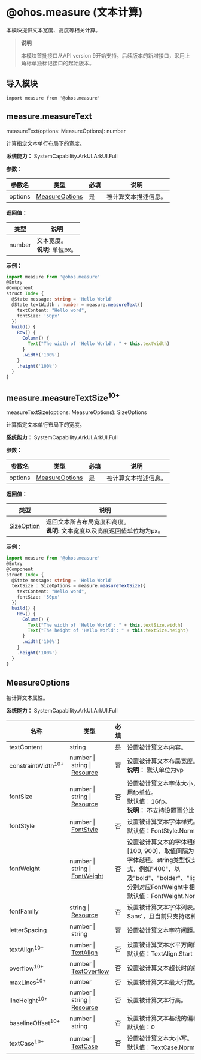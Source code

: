 # @ohos.measure (文本计算)

本模块提供文本宽度、高度等相关计算。

> **说明**
>
> 本模块首批接口从API version 9开始支持。后续版本的新增接口，采用上角标单独标记接口的起始版本。


## 导入模块

```
import measure from '@ohos.measure'
```

## measure.measureText

measureText(options: MeasureOptions): number

计算指定文本单行布局下的宽度。

**系统能力：** SystemCapability.ArkUI.ArkUI.Full

**参数：**

| 参数名     | 类型                              | 必填   | 说明        |
| ------- | ------------------------------- | ---- | --------- |
| options | [MeasureOptions](#measureoptions) | 是    | 被计算文本描述信息。 |

**返回值：**

| 类型          | 说明       |
| ------------  | --------- |
| number        | 文本宽度。<br/>**说明:** 单位px。 |


**示例：**

```ts
import measure from '@ohos.measure'
@Entry
@Component
struct Index {
  @State message: string = 'Hello World'
  @State textWidth : number = measure.measureText({
    textContent: "Hello word",
    fontSize: '50px'
  })
  build() {
    Row() {
      Column() {
        Text("The width of 'Hello World': " + this.textWidth)
      }
      .width('100%')
    }
    .height('100%')
  }
}
```

## measure.measureTextSize<sup>10+</sup>

measureTextSize(options: MeasureOptions): SizeOptions

计算指定文本单行布局下的宽度。

**系统能力：** SystemCapability.ArkUI.ArkUI.Full

**参数：**

| 参数名     | 类型                              | 必填   | 说明        |
| ------- | ------------------------------- | ---- | --------- |
| options | [MeasureOptions](#measureoptions) | 是    | 被计算文本描述信息。 |

**返回值：**

| 类型          | 说明       |
| ------------  | --------- |
| [SizeOption](../arkui-ts/ts-types.md#sizeoptions)   | 返回文本所占布局宽度和高度。<br/>**说明:** 文本宽度以及高度返回值单位均为px。 |


**示例：**

```ts
import measure from '@ohos.measure'
@Entry
@Component
struct Index {
  @State message: string = 'Hello World'
  textSize : SizeOptions = measure.measureTextSize({
    textContent: "Hello word",
    fontSize: '50px'
  })
  build() {
    Row() {
      Column() {
        Text("The width of 'Hello World': " + this.textSize.width)
        Text("The height of 'Hello World': " + this.textSize.height)
      }
      .width('100%')
    }
    .height('100%')
  }
}
```

## MeasureOptions

被计算文本属性。

**系统能力：** SystemCapability.ArkUI.ArkUI.Full

| 名称           | 类型                                                                                                | 必填 | 说明                      |
| -------------- | -------------------------------------------------------------------------------------------------- | ---- | ----------------------------------------------- |
| textContent | string                                                                                             | 是   | 设置被计算文本内容。                                  |
| constraintWidth<sup>10+</sup> | number&nbsp;\|&nbsp;string&nbsp;\|&nbsp;[Resource](../arkui-ts/ts-types.md#resource)   | 否   | 设置被计算文本布局宽度。<br/>**说明：** 默认单位为vp                               |
| fontSize       | number&nbsp;\|&nbsp;string&nbsp;\|&nbsp;[Resource](../arkui-ts/ts-types.md#resource)               | 否   | 设置被计算文本字体大小，fontSize为number类型时，使用fp单位。<br/>默认值：16fp。<br/>**说明：** 不支持设置百分比字符串。    |
| fontStyle      | number&nbsp;\|&nbsp;[FontStyle](../arkui-ts/ts-appendix-enums.md#fontstyle)                        | 否   | 设置被计算文本字体样式。<br>默认值：FontStyle.Normal            |
| fontWeight     | number&nbsp;\|&nbsp;string&nbsp;\|&nbsp;[FontWeight](../arkui-ts/ts-appendix-enums.md#fontweight)  | 否   | 设置被计算文本的字体粗细，number类型取值[100,&nbsp;900]，取值间隔为100，默认为400，取值越大，字体越粗。string类型仅支持number类型取值的字符串形式，例如"400"，以及"bold"、"bolder"、"lighter"、"regular"、"medium"，分别对应FontWeight中相应的枚举值。<br/>默认值：FontWeight.Normal|
| fontFamily     | string&nbsp;\|&nbsp;[Resource](../arkui-ts/ts-types.md#resource)                                   | 否   | 设置被计算文本字体列表。默认字体'HarmonyOS Sans'，且当前只支持这种字体。|
| letterSpacing  | number&nbsp;\|&nbsp;string                                                                         | 否   | 设置被计算文本字符间距。|
| textAlign<sup>10+</sup>  | number&nbsp;\|&nbsp;[TextAlign](../arkui-ts/ts-appendix-enums.md#textalign)              | 否   | 设置被计算文本水平方向的对齐方式。<br/>默认值：TextAlign.Start|
| overflow<sup>10+</sup>  | number&nbsp;\|&nbsp;[TextOverflow](../arkui-ts/ts-appendix-enums.md#textoverflow)         | 否   | 设置被计算文本超长时的截断方式。|
| maxLines<sup>10+</sup>  | number                                                                                    | 否   | 设置被计算文本最大行数。|
| lineHeight<sup>10+</sup>  | number&nbsp;\|&nbsp;string&nbsp;\|&nbsp;[Resource](../arkui-ts/ts-types.md#resource)    | 否   | 设置被计算文本行高。|
| baselineOffset<sup>10+</sup>  | number&nbsp;\|&nbsp;string                                                          | 否   | 设置被计算文本基线的偏移量。<br />默认值：0 |
| textCase<sup>10+</sup>  | number&nbsp;\|&nbsp;[TextCase](../arkui-ts/ts-appendix-enums.md#textcase)                 | 否   | 设置被计算文本大小写。<br />默认值：TextCase.Normal |

